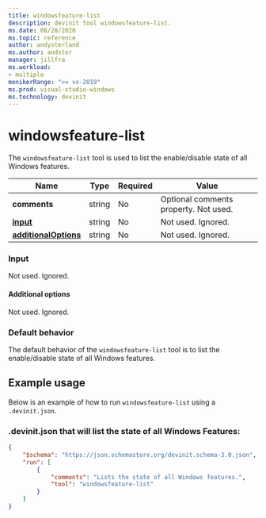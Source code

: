 ```yaml
---
title: windowsfeature-list
description: devinit tool windowsfeature-list.
ms.date: 08/28/2020
ms.topic: reference
author: andysterland
ms.author: andster
manager: jillfra
ms.workload:
- multiple
monikerRange: ">= vs-2019"
ms.prod: visual-studio-windows
ms.technology: devinit
---
```

# windowsfeature-list

The `windowsfeature-list` tool is used to list the enable/disable state of all Windows features.

| Name                                             | Type   | Required | Value                                      |
|--------------------------------------------------|--------|----------|--------------------------------------------|
| **comments**                                     | string | No       | Optional comments property. Not used.      |
| [**input**](#input)                              | string | No       | Not used. Ignored.                         |
| [**additionalOptions**](#additional-options)     | string | No       | Not used. Ignored.                         |

### Input

Not used. Ignored.

#### Additional options

Not used. Ignored.

### Default behavior

The default behavior of the `windowsfeature-list` tool is to list the enable/disable state of all Windows features.

## Example usage
Below is an example of how to run `windowsfeature-list` using a `.devinit.json`. 

### .devinit.json that will list the state of all Windows Features:
```json
{
    "$schema": "https://json.schemastore.org/devinit.schema-3.0.json",
    "run": [
        {
            "comments": "Lists the state of all Windows features.",
            "tool": "windowsfeature-list"
        }
    ]
}
```
